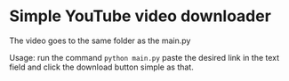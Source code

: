 # Simple YouTube video downloader

The video goes to the same folder as the main.py

Usage:
    run the command 
    ``` python main.py ```
    paste the desired link in the text field
    and click the download button
    simple as that.
